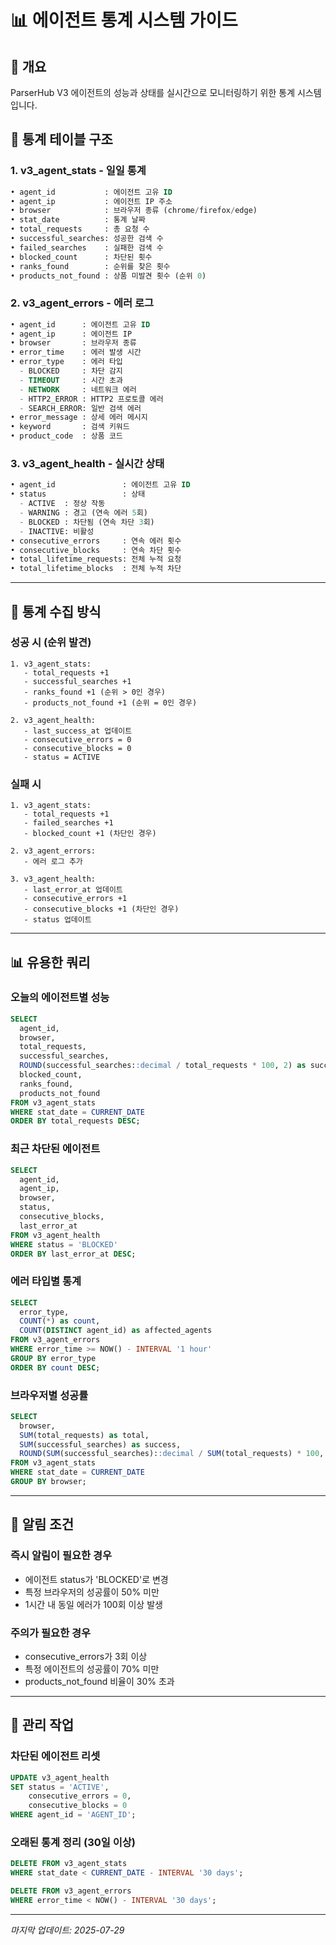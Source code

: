 # 📊 에이전트 통계 시스템 가이드

## 🎯 개요
ParserHub V3 에이전트의 성능과 상태를 실시간으로 모니터링하기 위한 통계 시스템입니다.

## 📂 통계 테이블 구조

### 1. **v3_agent_stats** - 일일 통계
```sql
• agent_id           : 에이전트 고유 ID
• agent_ip           : 에이전트 IP 주소
• browser            : 브라우저 종류 (chrome/firefox/edge)
• stat_date          : 통계 날짜
• total_requests     : 총 요청 수
• successful_searches: 성공한 검색 수
• failed_searches    : 실패한 검색 수
• blocked_count      : 차단된 횟수
• ranks_found        : 순위를 찾은 횟수
• products_not_found : 상품 미발견 횟수 (순위 0)
```

### 2. **v3_agent_errors** - 에러 로그
```sql
• agent_id      : 에이전트 고유 ID
• agent_ip      : 에이전트 IP
• browser       : 브라우저 종류
• error_time    : 에러 발생 시간
• error_type    : 에러 타입
  - BLOCKED     : 차단 감지
  - TIMEOUT     : 시간 초과
  - NETWORK     : 네트워크 에러
  - HTTP2_ERROR : HTTP2 프로토콜 에러
  - SEARCH_ERROR: 일반 검색 에러
• error_message : 상세 에러 메시지
• keyword       : 검색 키워드
• product_code  : 상품 코드
```

### 3. **v3_agent_health** - 실시간 상태
```sql
• agent_id               : 에이전트 고유 ID
• status                 : 상태
  - ACTIVE  : 정상 작동
  - WARNING : 경고 (연속 에러 5회)
  - BLOCKED : 차단됨 (연속 차단 3회)
  - INACTIVE: 비활성
• consecutive_errors     : 연속 에러 횟수
• consecutive_blocks     : 연속 차단 횟수
• total_lifetime_requests: 전체 누적 요청
• total_lifetime_blocks  : 전체 누적 차단
```

---

## 🔄 통계 수집 방식

### 성공 시 (순위 발견)
```
1. v3_agent_stats: 
   - total_requests +1
   - successful_searches +1
   - ranks_found +1 (순위 > 0인 경우)
   - products_not_found +1 (순위 = 0인 경우)

2. v3_agent_health:
   - last_success_at 업데이트
   - consecutive_errors = 0
   - consecutive_blocks = 0
   - status = ACTIVE
```

### 실패 시
```
1. v3_agent_stats:
   - total_requests +1
   - failed_searches +1
   - blocked_count +1 (차단인 경우)

2. v3_agent_errors:
   - 에러 로그 추가

3. v3_agent_health:
   - last_error_at 업데이트
   - consecutive_errors +1
   - consecutive_blocks +1 (차단인 경우)
   - status 업데이트
```

---

## 📊 유용한 쿼리

### 오늘의 에이전트별 성능
```sql
SELECT 
  agent_id,
  browser,
  total_requests,
  successful_searches,
  ROUND(successful_searches::decimal / total_requests * 100, 2) as success_rate,
  blocked_count,
  ranks_found,
  products_not_found
FROM v3_agent_stats
WHERE stat_date = CURRENT_DATE
ORDER BY total_requests DESC;
```

### 최근 차단된 에이전트
```sql
SELECT 
  agent_id,
  agent_ip,
  browser,
  status,
  consecutive_blocks,
  last_error_at
FROM v3_agent_health
WHERE status = 'BLOCKED'
ORDER BY last_error_at DESC;
```

### 에러 타입별 통계
```sql
SELECT 
  error_type,
  COUNT(*) as count,
  COUNT(DISTINCT agent_id) as affected_agents
FROM v3_agent_errors
WHERE error_time >= NOW() - INTERVAL '1 hour'
GROUP BY error_type
ORDER BY count DESC;
```

### 브라우저별 성공률
```sql
SELECT 
  browser,
  SUM(total_requests) as total,
  SUM(successful_searches) as success,
  ROUND(SUM(successful_searches)::decimal / SUM(total_requests) * 100, 2) as success_rate
FROM v3_agent_stats
WHERE stat_date = CURRENT_DATE
GROUP BY browser;
```

---

## 🚨 알림 조건

### 즉시 알림이 필요한 경우
- 에이전트 status가 'BLOCKED'로 변경
- 특정 브라우저의 성공률이 50% 미만
- 1시간 내 동일 에러가 100회 이상 발생

### 주의가 필요한 경우
- consecutive_errors가 3회 이상
- 특정 에이전트의 성공률이 70% 미만
- products_not_found 비율이 30% 초과

---

## 🔧 관리 작업

### 차단된 에이전트 리셋
```sql
UPDATE v3_agent_health
SET status = 'ACTIVE',
    consecutive_errors = 0,
    consecutive_blocks = 0
WHERE agent_id = 'AGENT_ID';
```

### 오래된 통계 정리 (30일 이상)
```sql
DELETE FROM v3_agent_stats 
WHERE stat_date < CURRENT_DATE - INTERVAL '30 days';

DELETE FROM v3_agent_errors 
WHERE error_time < NOW() - INTERVAL '30 days';
```

---

_마지막 업데이트: 2025-07-29_